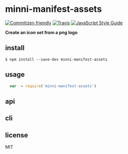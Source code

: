 # minni-manifest-assets
[![Commitizen friendly](https://img.shields.io/badge/commitizen-friendly-brightgreen.svg)](http://commitizen.github.io/cz-cli/)
[![Travis](https://img.shields.io/travis//minni-manifest-assets.svg)](https://travis-ci.org//minni-manifest-assets)
[![JavaScript Style Guide](https://img.shields.io/badge/code_style-standard-brightgreen.svg)](https://standardjs.com)

**Create an icon set from a png logo**

## install
`$ npm install --save-dev minni-manifest-assets`

## usage
```js
  var  = require('minni-manifest-assets')

```

## api

## cli

## license
MIT
